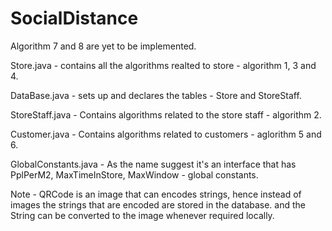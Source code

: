 # SocialDistance

Algorithm 7 and 8 are yet to be implemented.

Store.java - contains all the algorithms realted to store - algorithm 1, 3 and 4.

DataBase.java - sets up and declares the tables - Store and StoreStaff.

StoreStaff.java - Contains algorithms related to the store staff - algorithm 2.

Customer.java - Contains algorithms related to customers - aglorithm 5 and 6.

GlobalConstants.java - As the name suggest it's an interface that has PplPerM2, MaxTimeInStore, MaxWindow - global constants.

Note - QRCode is an image that can encodes strings, hence instead of images the strings that are encoded are stored in the database.
and the String can be converted to the image whenever required locally.
